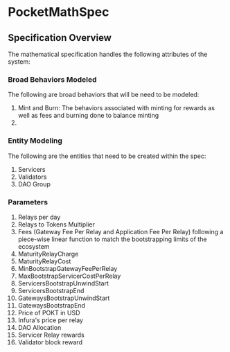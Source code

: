 # PocketMathSpec

## Specification Overview

The mathematical specification handles the following attributes of the system:

### Broad Behaviors Modeled

The following are broad behaviors that will be need to be modeled:

1. Mint and Burn: The behaviors associated with minting for rewards as well as fees and burning done to balance minting
2. 

### Entity Modeling

The following are the entities that need to be created within the spec:

1. Servicers
2. Validators
3. DAO Group

### Parameters

1. Relays per day
2. Relays to Tokens Multiplier
3. Fees (Gateway Fee Per Relay and Application Fee Per Relay) following a piece-wise linear function to match the bootstrapping limits of the ecosystem 
4. MaturityRelayCharge 
5. MaturityRelayCost
6. MinBootstrapGatewayFeePerRelay 
7. MaxBootstrapServicerCostPerRelay 
8. ServicersBootstrapUnwindStart 
9. ServicersBootstrapEnd 
10. GatewaysBootstrapUnwindStart 
11. GatewaysBootstrapEnd 
12. Price of POKT in USD
13. Infura's price per relay
14. DAO Allocation 
15. Servicer Relay rewards
16. Validator block reward